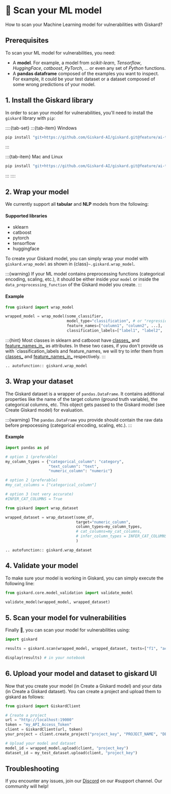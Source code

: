 # 🔬 Scan your ML model

How to scan your Machine Learning model for vulnerabilities with Giskard?

## Prerequisites

To scan your ML model for vulnerabilities, you need:

- A **model**. For example, a model from *scikit-learn*, *Tensorflow*, *HuggingFace*, *catboost*, *PyTorch*, ... or even
  any set of *Python* functions.
- A **pandas dataframe** composed of the examples you want to inspect. For example, it could be your test dataset or a
  dataset composed of some wrong predictions of your model.

## 1. Install the Giskard library

In order to scan your model for vulnerabilities, you'll need to install the `giskard` library with `pip`:

::::{tab-set}
:::{tab-item} Windows

```sh
pip install "git+https://github.com/Giskard-AI/giskard.git@feature/ai-test-v2-merged#subdirectory=python-client" --user
```

:::

:::{tab-item} Mac and Linux

```sh
pip install "git+https://github.com/Giskard-AI/giskard.git@feature/ai-test-v2-merged#subdirectory=python-client"
```

:::
::::

## 2. Wrap your model

We currently support all **tabular** and **NLP** models from the following:

#### Supported libraries

- sklearn
- catboost
- pytorch
- tensorflow
- huggingface

To create your Giskard model, you can simply wrap your model with `giskard.wrap_model` as shown in {class}`~.giskard.wrap_model`.

:::{warning}
If your ML model contains preprocessing functions (categorical encoding, scaling, etc.), it should be either inside your
`model` or inside the `data_preprocessing_function` of the Giskard model you create.
:::

#### Example

```python
from giskard import wrap_model

wrapped_model = wrap_model(some_classifier,
                           model_type="classification", # or "regression"
                           feature_names=["column1", "column2", ...],
                           classification_labels=["label1", "label2", ...]) # not needed in case of "regression"
```

:::{hint}
Most classes in sklearn and catboost
have [classes_](https://scikit-learn.org/stable/modules/generated/sklearn.feature_selection.RFE.html#sklearn.feature_selection.RFE.classes_)
and [feature_names_in_](https://scikit-learn.org/stable/modules/generated/sklearn.pipeline.Pipeline.html#sklearn.pipeline.Pipeline.feature_names_in_)
as attributes. In these two cases, if you don't
provide us with `classification_labels and feature_names, we will try to infer them
from [classes_](https://scikit-learn.org/stable/modules/generated/sklearn.feature_selection.RFE.html#sklearn.feature_selection.RFE.classes_)
and [feature_names_in_](https://scikit-learn.org/stable/modules/generated/sklearn.pipeline.Pipeline.html#sklearn.pipeline.Pipeline.feature_names_in_)
respectively.
:::

```{eval-rst}
.. autofunction:: giskard.wrap_model 
```

## 3. Wrap your dataset

The Giskard dataset is a wrapper of `pandas.DataFrame`. It contains additional properties like the name of the target
column (ground truth variable), the categorical columns, etc. This object gets passed to the Giskard model (see Create
Giskard model) for evaluation.

:::{warning}
The `pandas.DataFrame` you provide should contain the raw data before prepocessing (categorical encoding, scaling,
etc.).
:::

#### Example

```python
import pandas as pd

# option 1 (preferable)
my_column_types = {"categorical_column": "category",
                   "text_column": "text",
                   "numeric_column": "numeric"}

# option 2 (preferable)                
#my_cat_columns = ["categorical_column"]

# option 3 (not very accurate)
#INFER_CAT_COLUMNS = True

from giskard import wrap_dataset

wrapped_dataset = wrap_dataset(some_df,
                               target="numeric_column",
                               column_types=my_column_types,            # option 1
                               # cat_columns=my_cat_columns,            # option 2
                               # infer_column_types = INFER_CAT_COLUMNS # option 3
                               )
```

```{eval-rst}
.. autofunction:: giskard.wrap_dataset 
```


## 4. Validate your model

To make sure your model is working in Giskard, you can simply execute the following line:

```python
from giskard.core.model_validation import validate_model

validate_model(wrapped_model, wrapped_dataset)
```

## 5. Scan your model for vulnerabilities

Finally 🎉, you can scan your model for vulnerabilities using:
```python
import giskard

results = giskard.scan(wrapped_model, wrapped_dataset, tests=["f1", "accuracy"])

display(results) # in your notebook
```
  

## 6. Upload your model and dataset to giskard UI

Now that you create your model (in Create a Giskard model) and your data (in Create a Giskard dataset). You can create a
project and upload them to giskard as follows:

```python
from giskard import GiskardClient

# Create a project
url = "http://localhost:19000"
token = "my_API_Access_Token"
client = GiskardClient(url, token)
your_project = client.create_project("project_key", "PROJECT_NAME", "DESCRIPTION")

# Upload your model and dataset
model_id = wrapped_model.upload(client, "project_key")
dataset_id = my_test_dataset.upload(client, "project_key")
```

## Troubleshooting

If you encounter any issues, join our [Discord](https://discord.gg/fkv7CAr3FE) on our #support channel. Our community
will help! 
